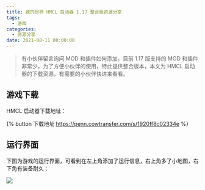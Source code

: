 ```yaml
---
title: 我的世界 HMCL 启动器 1.17 整合版资源分享
tags:
  - 游戏
categories:
  - 资源分享
date: 2021-08-11 00:00:00
---
```


> 有小伙伴留言询问 MOD 和插件如何添加，目前 1.17 版支持的 MOD 和插件非常少，为了方便小伙伴的使用，特此提供整合版本，本文为 HMCL 启动器的下载资源，有需要的小伙伴快进来看看。

<!-- more -->

## 游戏下载

HMCL 启动器下载地址：

{% button 下载地址 https://penn.cowtransfer.com/s/1920ff8c02334e %}

## 运行界面

下图为游戏的运行界面，可看到在左上角添加了运行信息，右上角多了小地图，右下角有装备耐久：

![](https://cdn.dusays.com/2021/08/371-1.jpg)
